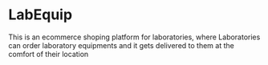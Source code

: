 # LabEquip
 This is an ecommerce shoping platform for laboratories, where Laboratories can order laboratory equipments and it gets delivered to them at the comfort of their location
